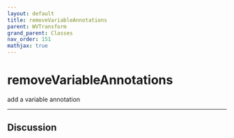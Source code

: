 ```yaml
---
layout: default
title: removeVariableAnnotations
parent: WVTransform
grand_parent: Classes
nav_order: 151
mathjax: true
---
```


#  removeVariableAnnotations

add a variable annotation


---

## Discussion

  
